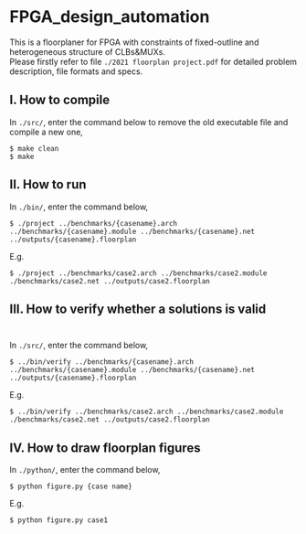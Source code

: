 # FPGA_design_automation

This is a floorplaner for FPGA with constraints of fixed-outline and heterogeneous structure of CLBs&MUXs.<br/>
Please firstly refer to file ```./2021 floorplan project.pdf``` for detailed problem description, file formats and specs.<br/>
## I. How to compile <br/>
In ```./src/```, enter the command below to remove the old executable file and compile a new one,
```
$ make clean
$ make 
```
## II. How to run <br/>
In ```./bin/```, enter the command below,
```
$ ./project ../benchmarks/{casename}.arch ../benchmarks/{casename}.module ../benchmarks/{casename}.net ../outputs/{casename}.floorplan
```
E.g. <br/>
```
$ ./project ../benchmarks/case2.arch ../benchmarks/case2.module ./benchmarks/case2.net ../outputs/case2.floorplan 
```

## III. How to verify whether a solutions is valid <br/><br/>
In ```./src/```, enter the command below,
```
$ ../bin/verify ../benchmarks/{casename}.arch ../benchmarks/{casename}.module ../benchmarks/{casename}.net ../outputs/{casename}.floorplan
```
E.g. <br/>
```
$ ../bin/verify ../benchmarks/case2.arch ../benchmarks/case2.module ./benchmarks/case2.net ../outputs/case2.floorplan 
```
## IV. How to draw floorplan figures <br/>
In ```./python/```, enter the command below,
```
$ python figure.py {case name}
```
E.g. <br/>
```
$ python figure.py case1
```
